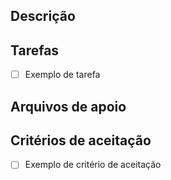 ## Descrição
<!-- Espaço destinado a adicionar a descrição da issue -->

## Tarefas
<!-- (Opcional) Espaço destinado a especificar as tarefas que serão necessárias para concluir a issue -->
- [ ] Exemplo de tarefa

## Arquivos de apoio
<!-- (Opcional) ço destinado a vídeos, imagens, prints que auxiliem na explicação da issue -->
<!-- ![Nome do arquivo](https://nome_do_arquivo.svg) -->

## Critérios de aceitação
<!-- Espaço destinado a especificar os critérios de aceitação para definir a issue como finalizada -->
- [ ] Exemplo de critério de aceitação
